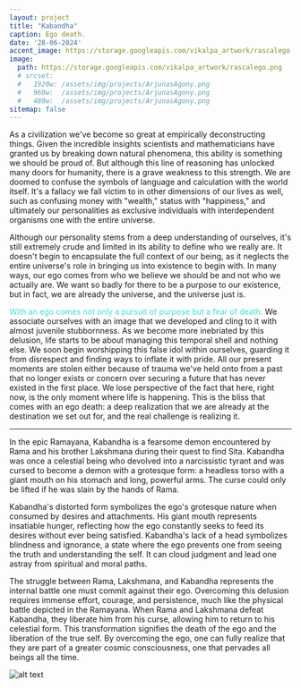 ```yaml
---
layout: project
title: "Kabandha"
caption: Ego death. 
date: '28-06-2024'
accent_image: https://storage.googleapis.com/vikalpa_artwork/rascalego.png
image: 
  path: https://storage.googleapis.com/vikalpa_artwork/rascalego.png
  # srcset: 
  #   1920w: /assets/img/projects/ArjunasAgony.png
  #   960w:  /assets/img/projects/ArjunasAgony.png
  #   480w:  /assets/img/projects/ArjunasAgony.png
sitemap: false
---
```


As a civilization we've become so great at empirically deconstructing things. Given the incredible insights scientists and mathematicians have granted us by breaking down natural phenomena, this ability is something we should be proud of. But although this line of reasoning has unlocked many doors for humanity, there is a grave weakness to this strength. We are doomed to confuse the symbols of language and calculation with the world itself. It's a fallacy we fall victim to in other dimensions of our lives as well, such as confusing money with "wealth," status with "happiness," and ultimately our personalities as exclusive individuals with interdependent organisms one with the entire universe. 

Although our personality stems from a deep understanding of ourselves, it's still extremely crude and limited in its ability to define who we really are. It doesn't begin to encapsulate the full context of our being, as it neglects the entire universe's role in bringing us into existence to begin with. In many ways, our ego comes from who we believe we should be and not who we actually are. We want so badly for there to be a purpose to our existence, but in fact, we are already the universe, and the universe just is. 

<span style="color:turquoise">With an ego comes not only a pursuit of purpose but a fear of death.</span> We associate ourselves with an image that we developed and cling to it with almost juvenile stubbornness. As we become more inebriated by this delusion, life starts to be about managing this temporal shell and nothing else. We soon begin worshipping this false idol within ourselves, guarding it from disrespect and finding ways to inflate it with pride. All our present moments are stolen either because of trauma we've held onto from a past that no longer exists or concern over securing a future that has never existed in the first place. We lose perspective of the fact that here, right now, is the only moment where life is happening. This is the bliss that comes with an ego death: a deep realization that we are already at the destination we set out for, and the real challenge is realizing it.            

---

In the epic Ramayana, Kabandha is a fearsome demon encountered by Rama and his brother Lakshmana during their quest to find Sita. Kabandha was once a celestial being who devolved into a narcissistic tyrant and was cursed to become a demon with a grotesque form: a headless torso with a giant mouth on his stomach and long, powerful arms. The curse could only be lifted if he was slain by the hands of Rama.  

Kabandha's distorted form symbolizes the ego's grotesque nature when consumed by desires and attachments. His giant mouth represents insatiable hunger, reflecting how the ego constantly seeks to feed its desires without ever being satisfied. Kabandha's lack of a head symbolizes blindness and ignorance, a state where the ego prevents one from seeing the truth and understanding the self. It can cloud judgment and lead one astray from spiritual and moral paths. 

The struggle between Rama, Lakshmana, and Kabandha represents the internal battle one must commit against their ego. Overcoming this delusion requires immense effort, courage, and persistence, much like the physical battle depicted in the Ramayana. When Rama and Lakshmana defeat Kabandha, they liberate him from his curse, allowing him to return to his celestial form. This transformation signifies the death of the ego and the liberation of the true self. By overcoming the ego, one can fully realize that they are part of a greater cosmic consciousness, one that pervades all beings all the time.

![alt text](https://storage.googleapis.com/vikalpa_artwork/rascalego.png)